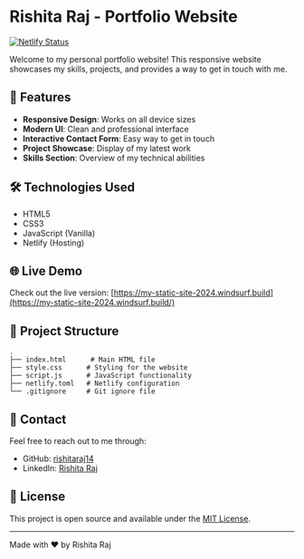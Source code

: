 # Rishita Raj - Portfolio Website

[![Netlify Status](https://api.netlify.com/api/v1/badges/3cfc56d0-220e-4fb3-a3da-9d865ed85f6a/deploy-status)](https://app.netlify.com/sites/my-static-site-2024-7lcwa/deploys)

Welcome to my personal portfolio website! This responsive website showcases my skills, projects, and provides a way to get in touch with me.

## 🚀 Features

- **Responsive Design**: Works on all device sizes
- **Modern UI**: Clean and professional interface
- **Interactive Contact Form**: Easy way to get in touch
- **Project Showcase**: Display of my latest work
- **Skills Section**: Overview of my technical abilities

## 🛠️ Technologies Used

- HTML5
- CSS3
- JavaScript (Vanilla)
- Netlify (Hosting)

## 🌐 Live Demo

Check out the live version: [https://my-static-site-2024.windsurf.build](https://my-static-site-2024.windsurf.build/)

## 📁 Project Structure

```
.
├── index.html      # Main HTML file
├── style.css      # Styling for the website
├── script.js      # JavaScript functionality
├── netlify.toml   # Netlify configuration
└── .gitignore     # Git ignore file
```

## 📝 Contact

Feel free to reach out to me through:
- GitHub: [rishitaraj14](https://github.com/rishitaraj14)
- LinkedIn: [Rishita Raj](https://linkedin.com/in/rishita-raj-997a27338)

## 📄 License

This project is open source and available under the [MIT License](LICENSE).

---

Made with ❤️ by Rishita Raj
